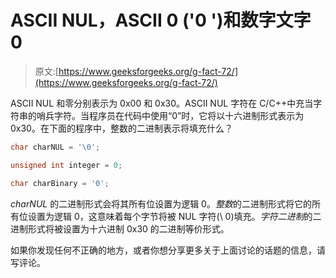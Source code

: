 # ASCII NUL，ASCII 0 ('0 ')和数字文字 0

> 原文:[https://www.geeksforgeeks.org/g-fact-72/](https://www.geeksforgeeks.org/g-fact-72/)

ASCII NUL 和零分别表示为 0x00 和 0x30。ASCII NUL 字符在 C/C++中充当字符串的哨兵字符。当程序员在代码中使用“0”时，它将以十六进制形式表示为 0x30。在下面的程序中，整数的二进制表示将填充什么？

```cpp
char charNUL = '\0';

unsigned int integer = 0;

char charBinary = '0';
```

*charNUL* 的二进制形式会将其所有位设置为逻辑 0。*整数*的二进制形式将它的所有位设置为逻辑 0，这意味着每个字节将被 NUL 字符(\ 0)填充。*字符二进制*的二进制形式将被设置为十六进制 0x30 的二进制等价形式。

如果你发现任何不正确的地方，或者你想分享更多关于上面讨论的话题的信息，请写评论。